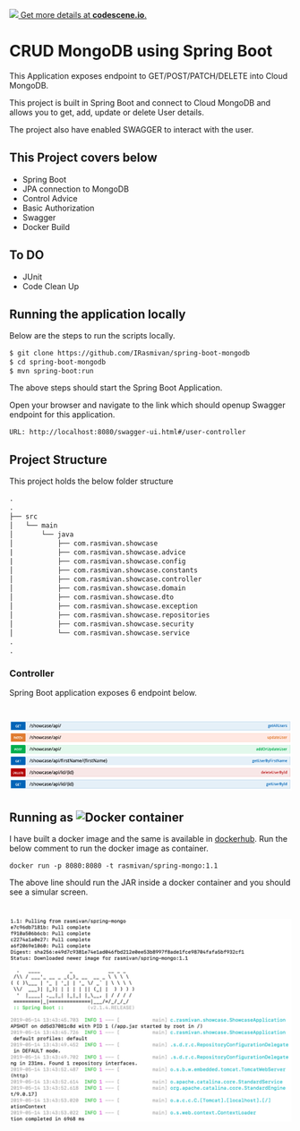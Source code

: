 
[![](https://codescene.io/projects/5196/status.svg) Get more details at **codescene.io**.](https://codescene.io/projects/5196/jobs/latest-successful/results)

#
# CRUD MongoDB using Spring Boot 

This Application exposes endpoint to GET/POST/PATCH/DELETE into Cloud MongoDB.

This project is built in Spring Boot and connect to Cloud MongoDB and allows you to get, add, update or delete User details.

The project also have enabled SWAGGER to interact with the user.

## This Project covers below
* Spring Boot
* JPA connection to MongoDB
* Control Advice
* Basic Authorization
* Swagger
* Docker Build

## To DO

* JUnit
* Code Clean Up

## Running the application locally

Below are the steps to run the scripts locally.

    $ git clone https://github.com/IRasmivan/spring-boot-mongodb
    $ cd spring-boot-mongodb
    $ mvn spring-boot:run
 
The above steps should start the Spring Boot Application.

Open your browser and navigate to the link which should openup Swagger endpoint for this application.

    URL: http://localhost:8080/swagger-ui.html#/user-controller

## Project Structure
This project holds the below folder structure

    .
    .
    ├── src
    │   └── main
    │       └── java
    │           ├── com.rasmivan.showcase
    |           ├── com.rasmivan.showcase.advice
    |           ├── com.rasmivan.showcase.config
    │           ├── com.rasmivan.showcase.constants
    │           ├── com.rasmivan.showcase.controller
    │           ├── com.rasmivan.showcase.domain
    │           ├── com.rasmivan.showcase.dto
    │           ├── com.rasmivan.showcase.exception
    │           ├── com.rasmivan.showcase.repositories
    │           ├── com.rasmivan.showcase.security
    │           └── com.rasmivan.showcase.service
    .
    .
    
 
### Controller
Spring Boot application exposes 6 endpoint below.

# ![SwaggerController](swagger.png)


## Running as ![Docker container](https://img.icons8.com/color/50/000000/docker.png "Docker Container")

I have built a docker image and the same is available in [dockerhub](https://cloud.docker.com/repository/docker/rasmivan/spring-mongo/general). Run the below comment to run the docker image as container.
    
    docker run -p 8080:8080 -t rasmivan/spring-mongo:1.1

The above line should run the JAR inside a docker container and you should see a simular screen.
# ![docker snapshot](docker.png)
